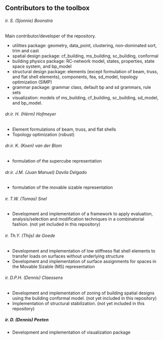## Contributors to the toolbox

###### ir. S. (Sjonnie) Boonstra
Main contributor/developer of the repository.
* utilities package: geometry, data_point, clustering, non-dominated sort, trim and cast
* spatial design package: cf_building, ms_building, sc_building, conformal
* building physics package: RC-network model, states, properties, state space system, and bp_model
* structural design package: elements (except formulation of beam, truss, and flat shell elements), components, fea, sd_model, topology optimization (SIMP)
* grammar package: grammar class, default bp and sd grammars, rule sets
* visualization: models of ms_building, cf_building, sc_building, sd_model, and bp_model.

###### dr.ir. H. (Hèrm) Hofmeyer
* Element formulations of beam, truss, and flat shells
* Topology optimization (robust)

###### dr.ir. K. (Koen) van der Blom
* formulation of the supercube representation

###### dr.ir. J.M. (Juan Manuel) Davila Delgado
* formulation of the movable sizable representation

###### ir. T.W. (Tomas) Snel
* Development and implementation of a framework to apply evaluation, analysis/selection and modification techniques in a combinatorial fashion. (not yet included in this repository)

###### ir. Th.Y. (Thijs) de Goede
* Development and implementation of low stiffness flat shell elements to transfer loads on surfaces without underlying structure
* Development and implementation of surface assignments for spaces in the Movable Sizable (MS) representation

###### ir. D.P.H. (Dennis) Claessens
* Development and implementation of zoning of building spatial designs using the building conformal model. (not yet included in this repository)
* Implementation of structural stabilization. (not yet included in this repository)

##### ir. D. (Dennis) Peeten
* Development and implementation of visualization package